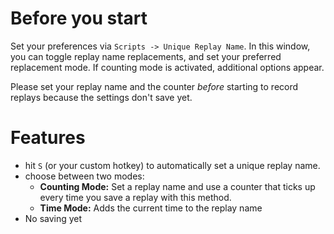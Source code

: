 # Before you start
Set your preferences via `Scripts -> Unique Replay Name`. In this window, you can toggle replay name replacements, and set your preferred replacement mode. If counting mode is activated, additional options appear.

Please set your replay name and the counter *before* starting to record replays because the settings don't save yet.

# Features
- hit `S` (or your custom hotkey) to automatically set a unique replay name.
- choose between two modes:
    - **Counting Mode:** Set a replay name and use a counter that ticks up every time you save a replay with this method.
    - **Time Mode:** Adds the current time to the replay name
- No saving yet